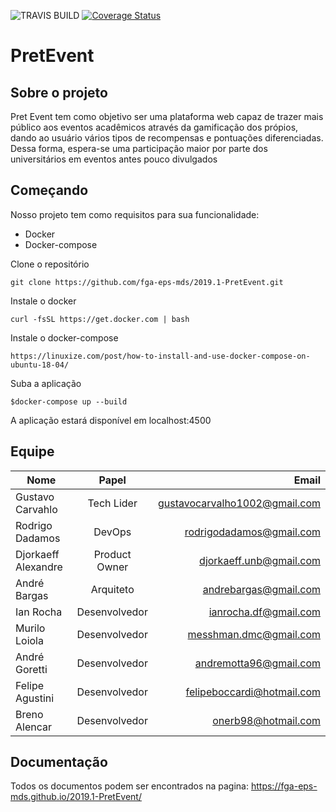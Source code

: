 ![TRAVIS BUILD](https://travis-ci.com/fga-eps-mds/2019.1-PretEvent.svg?branch=master)
[![Coverage Status](https://coveralls.io/repos/github/fga-eps-mds/2019.1-PretEvent/badge.svg?branch=master)](https://coveralls.io/github/fga-eps-mds/2019.1-PretEvent?branch=master)

# PretEvent

## Sobre o projeto

Pret Event tem como objetivo ser uma plataforma web capaz de trazer mais público aos eventos acadêmicos através da gamificação dos própios, dando ao usuário vários tipos de recompensas e pontuações diferenciadas. Dessa forma, espera-se uma participação maior por parte dos universitários em eventos antes pouco divulgados



## Começando

Nosso projeto tem como requisitos para sua funcionalidade:
* Docker
* Docker-compose

Clone o repositório

```
git clone https://github.com/fga-eps-mds/2019.1-PretEvent.git
```
Instale o docker
```
curl -fsSL https://get.docker.com | bash
```

Instale o docker-compose

```
https://linuxize.com/post/how-to-install-and-use-docker-compose-on-ubuntu-18-04/
```

Suba a aplicação

```
$docker-compose up --build
```

A aplicação estará disponível em localhost:4500

## Equipe

| Nome        | Papel            |Email  |
| ------------- |:-------------:| -----:|
| Gustavo Carvahlo      | Tech Lider| gustavocarvalho1002@gmail.com |
| Rodrigo Dadamos   | DevOps | rodrigodadamos@gmail.com |
| Djorkaeff Alexandre | Product Owner |djorkaeff.unb@gmail.com|
| André Bargas| Arquiteto | andrebargas@gmail.com|
| Ian Rocha | Desenvolvedor| ianrocha.df@gmail.com|
| Murilo Loiola | Desenvolvedor | messhman.dmc@gmail.com |
| André Goretti| Desenvolvedor | andremotta96@gmail.com |
| Felipe Agustini | Desenvolvedor| felipeboccardi@hotmail.com|
| Breno Alencar | Desenvolvedor | onerb98@hotmail.com|


## Documentação

Todos os documentos podem ser encontrados na pagina:  https://fga-eps-mds.github.io/2019.1-PretEvent/
